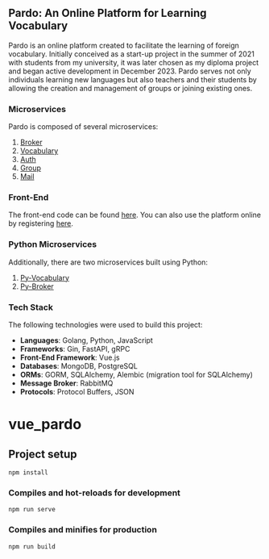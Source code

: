 ## Pardo: An Online Platform for Learning Vocabulary

Pardo is an online platform created to facilitate the learning of foreign vocabulary. Initially conceived as a start-up project in the summer of 2021 with students from my university, it was later chosen as my diploma project and began active development in December 2023. Pardo serves not only individuals learning new languages but also teachers and their students by allowing the creation and management of groups or joining existing ones.

### Microservices

Pardo is composed of several microservices:

1. [Broker](https://github.com/Maximrudnicki/broker-service-pardo)
2. [Vocabulary](https://github.com/Maximrudnicki/vocab-service-pardo)
3. [Auth](https://github.com/Maximrudnicki/auth-service-pardo)
4. [Group](https://github.com/Maximrudnicki/group_service)
5. [Mail](https://github.com/Maximrudnicki/mail-service-pardo)

### Front-End

The front-end code can be found [here](https://github.com/Maximrudnicki/vue_pardo). You can also use the platform online by registering [here](https://vue-pardo.onrender.com/).

### Python Microservices

Additionally, there are two microservices built using Python:

1. [Py-Vocabulary](https://github.com/Maximrudnicki/py-vocab-pardo)
2. [Py-Broker](https://github.com/Maximrudnicki/py-broker-pardo)

### Tech Stack

The following technologies were used to build this project:

- **Languages**: Golang, Python, JavaScript
- **Frameworks**: Gin, FastAPI, gRPC
- **Front-End Framework**: Vue.js
- **Databases**: MongoDB, PostgreSQL
- **ORMs**: GORM, SQLAlchemy, Alembic (migration tool for SQLAlchemy)
- **Message Broker**: RabbitMQ
- **Protocols**: Protocol Buffers, JSON

# vue_pardo

## Project setup
```
npm install
```

### Compiles and hot-reloads for development
```
npm run serve
```

### Compiles and minifies for production
```
npm run build
```

